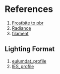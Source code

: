 # References <br/>

1) [Frostbite to pbr](https://seblagarde.files.wordpress.com/2015/07/course_notes_moving_frostbite_to_pbr_v32.pdf)
2) [Radiance](https://www.radiance-online.org/community/workshops/2004-fribourg/presentations/Wandachowicz_paper.pdf)
3) [filament](https://google.github.io/filament/documentation/)
   


## Lighting Format 
1) [eulumdat_profile](https://docs.agi32.com/PhotometricToolbox/Content/Open_Tool/eulumdat_file_format.htm)
2) [IES_profile](http://lumen.iee.put.poznan.pl/kw/iesna.txt)